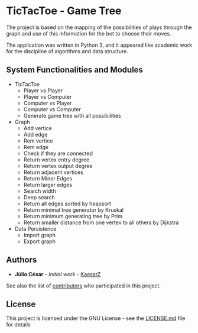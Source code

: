 # TicTacToe - Game Tree

The project is based on the mapping of the possibilities of plays through the graph and use of this information for the bot to choose their moves.

The application was written in Python 3, and it appeared like academic work for the discipline of algorithms and data structure.

## System Functionalities and Modules

* TicTacToe
  - Player vs Player
  - Player vs Computer
  - Computer vs Player
  - Computer vs Computer
  - Generate game tree with all possibilities
* Graph
  - Add vertice
  - Add edge
  - Rem vertice
  - Rem edge
  - Check if they are connected
  - Return vertex entry degree
  - Return vertex output degree
  - Return adjacent vertices
  - Return Minor Edges
  - Return larger edges
  - Search width
  - Deep search
  - Return all edges sorted by heapsort
  - Return minimal tree generator by Kruskal
  - Return minimum generating tree by Prim
  - Return smaller distance from one vertex to all others by Dijkstra
* Data Persistence
  - Import graph
  - Export graph


## Authors

* **Júlio César** - *Initial work* - [KaesarZ](https://github.com/KaesarZ)

See also the list of [contributors](https://github.com/KaesarZ/Project-ALG/contributors) who participated in this project.

## License

This project is licensed under the GNU License - see the [LICENSE.md](LICENSE.md) file for details
